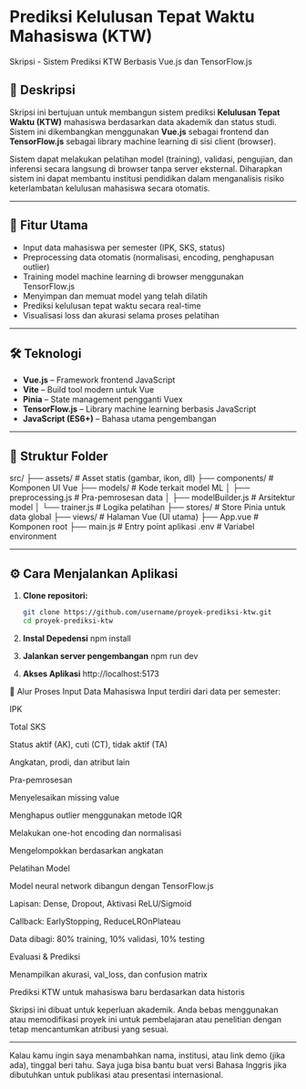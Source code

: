 # Prediksi Kelulusan Tepat Waktu Mahasiswa (KTW)  
Skripsi - Sistem Prediksi KTW Berbasis Vue.js dan TensorFlow.js

## 📖 Deskripsi

Skripsi ini bertujuan untuk membangun sistem prediksi **Kelulusan Tepat Waktu (KTW)** mahasiswa berdasarkan data akademik dan status studi. Sistem ini dikembangkan menggunakan **Vue.js** sebagai frontend dan **TensorFlow.js** sebagai library machine learning di sisi client (browser).

Sistem dapat melakukan pelatihan model (training), validasi, pengujian, dan inferensi secara langsung di browser tanpa server eksternal. Diharapkan sistem ini dapat membantu institusi pendidikan dalam menganalisis risiko keterlambatan kelulusan mahasiswa secara otomatis.

---

## 🚀 Fitur Utama

- Input data mahasiswa per semester (IPK, SKS, status)
- Preprocessing data otomatis (normalisasi, encoding, penghapusan outlier)
- Training model machine learning di browser menggunakan TensorFlow.js
- Menyimpan dan memuat model yang telah dilatih
- Prediksi kelulusan tepat waktu secara real-time
- Visualisasi loss dan akurasi selama proses pelatihan

---

## 🛠 Teknologi

- **Vue.js** – Framework frontend JavaScript
- **Vite** – Build tool modern untuk Vue
- **Pinia** – State management pengganti Vuex
- **TensorFlow.js** – Library machine learning berbasis JavaScript
- **JavaScript (ES6+)** – Bahasa utama pengembangan

---

## 📁 Struktur Folder

src/
├── assets/ # Asset statis (gambar, ikon, dll)
├── components/ # Komponen UI Vue
├── models/ # Kode terkait model ML
│ ├── preprocessing.js # Pra-pemrosesan data
│ ├── modelBuilder.js # Arsitektur model
│ └── trainer.js # Logika pelatihan
├── stores/ # Store Pinia untuk data global
├── views/ # Halaman Vue (UI utama)
├── App.vue # Komponen root
├── main.js # Entry point aplikasi
.env # Variabel environment

---

## ⚙️ Cara Menjalankan Aplikasi

1. **Clone repositori:**
   ```bash
   git clone https://github.com/username/proyek-prediksi-ktw.git
   cd proyek-prediksi-ktw

2. **Instal Depedensi**
npm install

3. **Jalankan server pengembangan**
npm run dev

4. **Akses Aplikasi**
http://localhost:5173

🧠 Alur Proses
Input Data Mahasiswa
Input terdiri dari data per semester:

IPK

Total SKS

Status aktif (AK), cuti (CT), tidak aktif (TA)

Angkatan, prodi, dan atribut lain

Pra-pemrosesan

Menyelesaikan missing value

Menghapus outlier menggunakan metode IQR

Melakukan one-hot encoding dan normalisasi

Mengelompokkan berdasarkan angkatan

Pelatihan Model

Model neural network dibangun dengan TensorFlow.js

Lapisan: Dense, Dropout, Aktivasi ReLU/Sigmoid

Callback: EarlyStopping, ReduceLROnPlateau

Data dibagi: 80% training, 10% validasi, 10% testing

Evaluasi & Prediksi

Menampilkan akurasi, val_loss, dan confusion matrix

Prediksi KTW untuk mahasiswa baru berdasarkan data historis


Skripsi ini dibuat untuk keperluan akademik. Anda bebas menggunakan atau memodifikasi proyek ini untuk pembelajaran atau penelitian dengan tetap mencantumkan atribusi yang sesuai.

---

Kalau kamu ingin saya menambahkan nama, institusi, atau link demo (jika ada), tinggal beri tahu. Saya juga bisa bantu buat versi Bahasa Inggris jika dibutuhkan untuk publikasi atau presentasi internasional.

